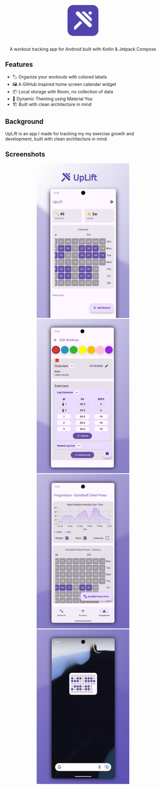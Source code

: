 <div align="center">
  <img src="previews/logo.png" width="100">
</div>

<br>
<p align = "center">
  A workout tracking app for Android built with Kotlin & Jetpack Compose
</p>

## Features
- 🏷️ Organize your workouts with colored labels
- 🖼️ A GitHub inspired home screen calendar widget
- 📦 Local storage with Room, no collection of data
- 🎨 Dynamic Theming using Material You
- 🏗️ Built with clean architecture in mind

## Background
UpLift is an app I made for tracking my my exercise growth and development, built with clean architecture in mind.

## Screenshots
<div align="center">
<img src="previews/preview_1.png" alt="Screenshot 1" width="300">
<img src="previews/preview_2.png" alt="Screenshot 2" width="300">
</div>
<div align="center">
<img src="previews/preview_3.png" alt="Screenshot 3" width="300">
<img src="previews/preview_4.png" alt="Screenshot 4" width="300">
</div>

